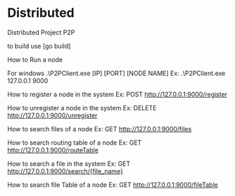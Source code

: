 # Distributed
Distributed Project P2P

to build use [go build]

How to Run a node

For windows
.\P2PClient.exe [IP] [PORT] [NODE NAME]
Ex:
.\P2PClient.exe 127.0.0.1 9000

How to register a node in the system
Ex:
 POST http://127.0.0.1:9000/register

How to unregister a node in the system
Ex: 
DELETE http://127.0.0.1:9000/unregister

How to search files of a node
Ex: 
GET http://127.0.0.1:9000/files

How to search routing table of a node
Ex: 
GET http://127.0.0.1:9000/routeTable

How to search a file in the system
Ex: 
GET http://127.0.0.1:9000/search/{file_name}

How to search file Table of a node
Ex: 
GET http://127.0.0.1:9000/fileTable
